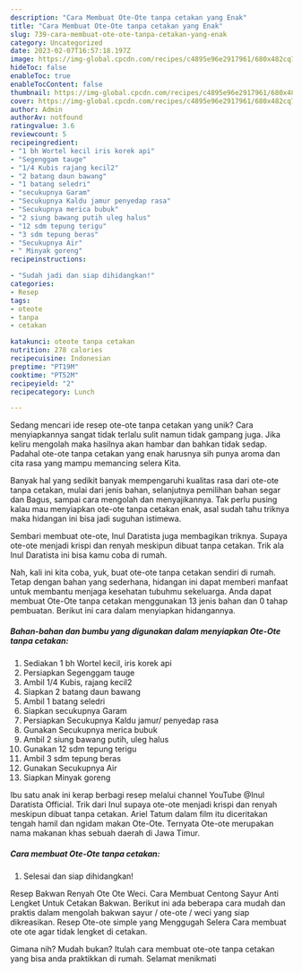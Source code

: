 ```yaml
---
description: "Cara Membuat Ote-Ote tanpa cetakan yang Enak"
title: "Cara Membuat Ote-Ote tanpa cetakan yang Enak"
slug: 739-cara-membuat-ote-ote-tanpa-cetakan-yang-enak
category: Uncategorized
date: 2023-02-07T16:57:18.197Z
image: https://img-global.cpcdn.com/recipes/c4895e96e2917961/680x482cq70/ote-ote-tanpa-cetakan-foto-resep-utama.jpg
hideToc: false
enableToc: true
enableTocContent: false
thumbnail: https://img-global.cpcdn.com/recipes/c4895e96e2917961/680x482cq70/ote-ote-tanpa-cetakan-foto-resep-utama.jpg
cover: https://img-global.cpcdn.com/recipes/c4895e96e2917961/680x482cq70/ote-ote-tanpa-cetakan-foto-resep-utama.jpg
author: Admin
authorAv: notfound
ratingvalue: 3.6
reviewcount: 5
recipeingredient:
- "1 bh Wortel kecil iris korek api"
- "Segenggam tauge"
- "1/4 Kubis rajang kecil2"
- "2 batang daun bawang"
- "1 batang seledri"
- "secukupnya Garam"
- "Secukupnya Kaldu jamur penyedap rasa"
- "Secukupnya merica bubuk"
- "2 siung bawang putih uleg halus"
- "12 sdm tepung terigu"
- "3 sdm tepung beras"
- "Secukupnya Air"
- " Minyak goreng"
recipeinstructions:

- "Sudah jadi dan siap dihidangkan!"
categories:
- Resep
tags:
- oteote
- tanpa
- cetakan

katakunci: oteote tanpa cetakan 
nutrition: 278 calories
recipecuisine: Indonesian
preptime: "PT19M"
cooktime: "PT52M"
recipeyield: "2"
recipecategory: Lunch

---
```





Sedang mencari ide resep ote-ote tanpa cetakan yang unik? Cara menyiapkannya sangat tidak terlalu sulit namun tidak gampang juga. Jika keliru mengolah maka hasilnya akan hambar dan bahkan tidak sedap. Padahal ote-ote tanpa cetakan yang enak harusnya sih punya aroma dan cita rasa yang mampu memancing selera Kita.





Banyak hal yang sedikit banyak mempengaruhi kualitas rasa dari ote-ote tanpa cetakan, mulai dari jenis bahan, selanjutnya pemilihan bahan segar dan Bagus, sampai cara mengolah dan menyajikannya. Tak perlu pusing kalau mau menyiapkan ote-ote tanpa cetakan enak,      asal sudah tahu triknya maka hidangan ini bisa jadi suguhan istimewa.














Sembari membuat ote-ote, Inul Daratista juga membagikan triknya. Supaya ote-ote menjadi krispi dan renyah meskipun dibuat tanpa cetakan. Trik ala Inul Daratista ini bisa kamu coba di rumah.






Nah, kali ini kita coba, yuk, buat ote-ote tanpa cetakan sendiri di rumah. Tetap dengan bahan yang sederhana, hidangan ini dapat memberi manfaat untuk membantu menjaga kesehatan tubuhmu sekeluarga. Anda dapat membuat Ote-Ote tanpa cetakan menggunakan 13 jenis bahan dan 0 tahap pembuatan. Berikut ini cara dalam menyiapkan hidangannya.

<!--inarticleads1-->

##### Bahan-bahan dan bumbu yang digunakan dalam menyiapkan Ote-Ote tanpa cetakan:

1. Sediakan 1 bh Wortel kecil, iris korek api
1. Persiapkan Segenggam tauge
1. Ambil 1/4 Kubis, rajang kecil2
1. Siapkan 2 batang daun bawang
1. Ambil 1 batang seledri
1. Siapkan secukupnya Garam
1. Persiapkan Secukupnya Kaldu jamur/ penyedap rasa
1. Gunakan Secukupnya merica bubuk
1. Ambil 2 siung bawang putih, uleg halus
1. Gunakan 12 sdm tepung terigu
1. Ambil 3 sdm tepung beras
1. Gunakan Secukupnya Air
1. Siapkan  Minyak goreng


Ibu satu anak ini kerap berbagi resep melalui channel YouTube @Inul Daratista Official. Trik dari Inul supaya ote-ote menjadi krispi dan renyah meskipun dibuat tanpa cetakan. Ariel Tatum dalam film itu diceritakan tengah hamil dan ngidam makan Ote-Ote. Ternyata Ote-ote merupakan nama makanan khas sebuah daerah di Jawa Timur. 

<!--inarticleads2-->

##### Cara membuat Ote-Ote tanpa cetakan:


1. Selesai dan siap dihidangkan!

Resep Bakwan Renyah Ote Ote Weci. Cara Membuat Centong Sayur Anti Lengket Untuk Cetakan Bakwan. Berikut ini ada beberapa cara mudah dan praktis dalam mengolah bakwan sayur / ote-ote / weci yang siap dikreasikan. Resep Ote-ote simple yang Menggugah Selera Cara membuat ote ote agar tidak lengket di cetakan. 

Gimana nih? Mudah bukan? Itulah cara membuat ote-ote tanpa cetakan yang bisa anda praktikkan di rumah. Selamat menikmati
